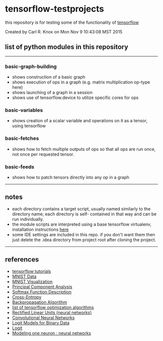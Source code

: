 # tensorflow-testprojects

this repository is for testing some of the functionality of [tensorflow](http://www.tensorflow.org)

Created by Carl R. Knox on Mon Nov  9 10:43:08 MST 2015

## list of python modules in this repository
----

### basic-graph-building

* shows construction of a basic graph
* shows execution of ops in a graph (e.g. matrix multiplication op-type here)
* shows launching of a graph in a session
* shows use of tensorflow.device to utilize specific cores for ops

### basic-variables

* shows creation of a scalar variable and operations on it as a tensor, using tensorflow

### basic-fetches

* shows how to fetch multiple outputs of ops so that all ops are run once, not once per requested tensor.

### basic-feeds

* shows how to patch tensors directly into any op in a graph

----
## notes

* each directory contains a target script, usually named similarly to the directory name; each directory is self-
  contained in that way and can be run individually.
* the module scripts are interpreted using a base tensorflow virtualenv, installation instructions [here](http://tensorflow.org/get_started/os_setup.md#virtualenv-based_installation)
* some IDE settings are included in this repo. if you don't want them then just delete the .idea directory
  from project root after cloning the project.
  
----
## references
* [tensorflow tutorials](http://tensorflow.org/tutorials)
* [MNIST Data](http://yann.lecun.com/exdb/mnist/)
* [MNIST Visualization](http://colah.github.io/posts/2014-10-Visualizing-MNIST/)
* [Principal Component Analysis](https://en.wikipedia.org/wiki/Principal_component_analysis)
* [Softmax Function Description](http://neuralnetworksanddeeplearning.com/chap3.html#softmax)
* [Cross-Entropy](http://colah.github.io/posts/2015-09-Visual-Information/)
* [Backpropagation Algorithm](http://colah.github.io/posts/2015-08-Backprop/)
* [list of tensorflow optimization algorithms](http://tensorflow.org/api_docs/python/train.md#optimizers)
* [Rectified Linear Units (neural networks)](https://en.wikipedia.org/wiki/Rectifier_%28neural_networks%29)
* [Convolutional Neural Networks](http://neuralnetworksanddeeplearning.com/chap6.html#introducing_convolutional_networks)
* [Logit Models for Binary Data](http://data.princeton.edu/wws509/notes/c3.pdf)
* [Logit](https://en.wikipedia.org/wiki/Logit)
* [Modeling one neuron : neural networks](http://cs231n.github.io/neural-networks-1/)